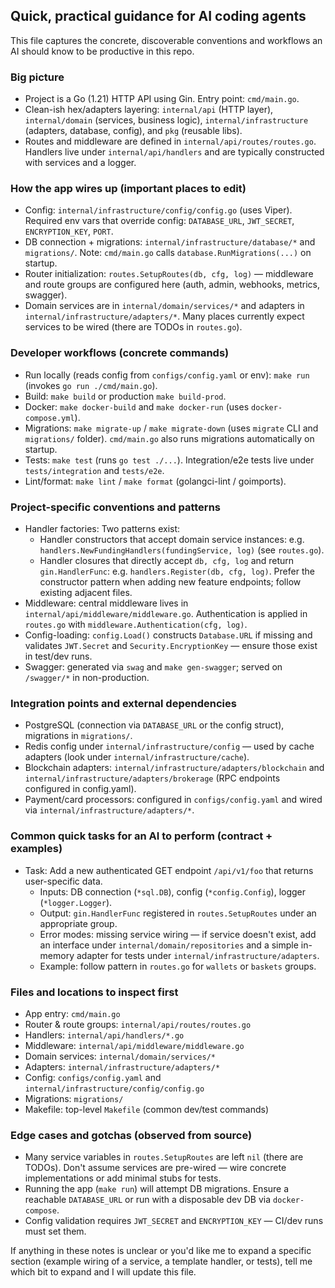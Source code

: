 ## Quick, practical guidance for AI coding agents

This file captures the concrete, discoverable conventions and workflows an AI should know to be productive in this repo.

### Big picture
- Project is a Go (1.21) HTTP API using Gin. Entry point: `cmd/main.go`.
- Clean-ish hex/adapters layering: `internal/api` (HTTP layer), `internal/domain` (services, business logic), `internal/infrastructure` (adapters, database, config), and `pkg` (reusable libs).
- Routes and middleware are defined in `internal/api/routes/routes.go`. Handlers live under `internal/api/handlers` and are typically constructed with services and a logger.

### How the app wires up (important places to edit)
- Config: `internal/infrastructure/config/config.go` (uses Viper). Required env vars that override config: `DATABASE_URL`, `JWT_SECRET`, `ENCRYPTION_KEY`, `PORT`.
- DB connection + migrations: `internal/infrastructure/database/*` and `migrations/`. Note: `cmd/main.go` calls `database.RunMigrations(...)` on startup.
- Router initialization: `routes.SetupRoutes(db, cfg, log)` — middleware and route groups are configured here (auth, admin, webhooks, metrics, swagger).
- Domain services are in `internal/domain/services/*` and adapters in `internal/infrastructure/adapters/*`. Many places currently expect services to be wired (there are TODOs in `routes.go`).

### Developer workflows (concrete commands)
- Run locally (reads config from `configs/config.yaml` or env): `make run` (invokes `go run ./cmd/main.go`).
- Build: `make build` or production `make build-prod`.
- Docker: `make docker-build` and `make docker-run` (uses `docker-compose.yml`).
- Migrations: `make migrate-up` / `make migrate-down` (uses `migrate` CLI and `migrations/` folder). `cmd/main.go` also runs migrations automatically on startup.
- Tests: `make test` (runs `go test ./...`). Integration/e2e tests live under `tests/integration` and `tests/e2e`.
- Lint/format: `make lint` / `make format` (golangci-lint / goimports).

### Project-specific conventions and patterns
- Handler factories: Two patterns exist:
  - Handler constructors that accept domain service instances: e.g. `handlers.NewFundingHandlers(fundingService, log)` (see `routes.go`).
  - Handler closures that directly accept `db, cfg, log` and return `gin.HandlerFunc`: e.g. `handlers.Register(db, cfg, log)`.
  Prefer the constructor pattern when adding new feature endpoints; follow existing adjacent files.
- Middleware: central middleware lives in `internal/api/middleware/middleware.go`. Authentication is applied in `routes.go` with `middleware.Authentication(cfg, log)`.
- Config-loading: `config.Load()` constructs `Database.URL` if missing and validates `JWT.Secret` and `Security.EncryptionKey` — ensure those exist in test/dev runs.
- Swagger: generated via `swag` and `make gen-swagger`; served on `/swagger/*` in non-production.

### Integration points and external dependencies
- PostgreSQL (connection via `DATABASE_URL` or the config struct), migrations in `migrations/`.
- Redis config under `internal/infrastructure/config` — used by cache adapters (look under `internal/infrastructure/cache`).
- Blockchain adapters: `internal/infrastructure/adapters/blockchain` and `internal/infrastructure/adapters/brokerage` (RPC endpoints configured in config.yaml).
- Payment/card processors: configured in `configs/config.yaml` and wired via `internal/infrastructure/adapters/*`.

### Common quick tasks for an AI to perform (contract + examples)
- Task: Add a new authenticated GET endpoint `/api/v1/foo` that returns user-specific data.
  - Inputs: DB connection (`*sql.DB`), config (`*config.Config`), logger (`*logger.Logger`).
  - Output: `gin.HandlerFunc` registered in `routes.SetupRoutes` under an appropriate group.
  - Error modes: missing service wiring — if service doesn't exist, add an interface under `internal/domain/repositories` and a simple in-memory adapter for tests under `internal/infrastructure/adapters`.
  - Example: follow pattern in `routes.go` for `wallets` or `baskets` groups.

### Files and locations to inspect first
- App entry: `cmd/main.go`
- Router & route groups: `internal/api/routes/routes.go`
- Handlers: `internal/api/handlers/*.go`
- Middleware: `internal/api/middleware/middleware.go`
- Domain services: `internal/domain/services/*`
- Adapters: `internal/infrastructure/adapters/*`
- Config: `configs/config.yaml` and `internal/infrastructure/config/config.go`
- Migrations: `migrations/`
- Makefile: top-level `Makefile` (common dev/test commands)

### Edge cases and gotchas (observed from source)
- Many service variables in `routes.SetupRoutes` are left `nil` (there are TODOs). Don't assume services are pre-wired — wire concrete implementations or add minimal stubs for tests.
- Running the app (`make run`) will attempt DB migrations. Ensure a reachable `DATABASE_URL` or run with a disposable dev DB via `docker-compose`.
- Config validation requires `JWT_SECRET` and `ENCRYPTION_KEY` — CI/dev runs must set them.

If anything in these notes is unclear or you'd like me to expand a specific section (example wiring of a service, a template handler, or tests), tell me which bit to expand and I will update this file. 
